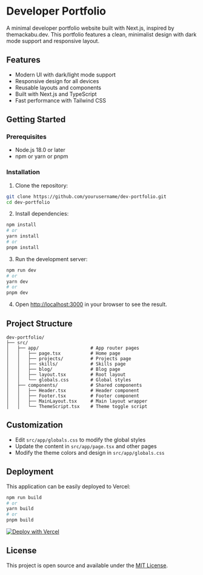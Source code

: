 # Developer Portfolio

A minimal developer portfolio website built with Next.js, inspired by themackabu.dev. This portfolio features a clean, minimalist design with dark mode support and responsive layout.

## Features

- Modern UI with dark/light mode support
- Responsive design for all devices
- Reusable layouts and components
- Built with Next.js and TypeScript
- Fast performance with Tailwind CSS

## Getting Started

### Prerequisites

- Node.js 18.0 or later
- npm or yarn or pnpm

### Installation

1. Clone the repository:

```bash
git clone https://github.com/yourusername/dev-portfolio.git
cd dev-portfolio
```

2. Install dependencies:

```bash
npm install
# or
yarn install
# or
pnpm install
```

3. Run the development server:

```bash
npm run dev
# or
yarn dev
# or
pnpm dev
```

4. Open [http://localhost:3000](http://localhost:3000) in your browser to see the result.

## Project Structure

```
dev-portfolio/
├── src/
│   ├── app/                   # App router pages
│   │   ├── page.tsx           # Home page
│   │   ├── projects/          # Projects page
│   │   ├── skills/            # Skills page
│   │   ├── blog/              # Blog page
│   │   ├── layout.tsx         # Root layout
│   │   └── globals.css        # Global styles
│   ├── components/            # Shared components
│   │   ├── Header.tsx         # Header component
│   │   ├── Footer.tsx         # Footer component
│   │   ├── MainLayout.tsx     # Main layout wrapper
│   │   └── ThemeScript.tsx    # Theme toggle script
```

## Customization

- Edit `src/app/globals.css` to modify the global styles
- Update the content in `src/app/page.tsx` and other pages
- Modify the theme colors and design in `src/app/globals.css`

## Deployment

This application can be easily deployed to Vercel:

```bash
npm run build
# or
yarn build
# or
pnpm build
```

[![Deploy with Vercel](https://vercel.com/button)](https://vercel.com/new/git/external?repository-url=https://github.com/yourusername/dev-portfolio)

## License

This project is open source and available under the [MIT License](LICENSE).
